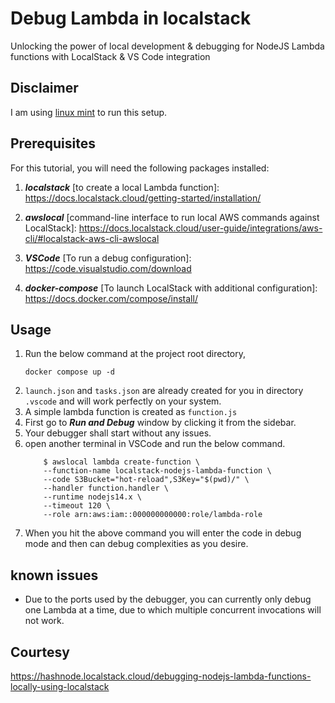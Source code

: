 # Debug Lambda in localstack

Unlocking the power of local development & debugging for NodeJS Lambda functions with LocalStack & VS Code integration

## Disclaimer 
I am using [linux mint](https://www.linuxmint.com/download.php) to run this setup.

## Prerequisites

For this tutorial, you will need the following packages installed:
1. ***localstack*** [to create a local Lambda function]: https://docs.localstack.cloud/getting-started/installation/

   
2. ***awslocal*** [command-line interface to run local AWS commands against LocalStack]: https://docs.localstack.cloud/user-guide/integrations/aws-cli/#localstack-aws-cli-awslocal
     
3. ***VSCode*** [To run a debug configuration]: https://code.visualstudio.com/download

4. ***docker-compose*** [To launch LocalStack with additional configuration]: https://docs.docker.com/compose/install/

## Usage

1. Run the below command at the project root directory,
    ```
    docker compose up -d
    ```
2. `launch.json` and `tasks.json` are already created for you in directory `.vscode` and will work perfectly on your system.
3. A simple lambda function is created as `function.js`
4. First go to ***Run and Debug*** window by clicking it from the sidebar.
5. Your debugger shall start without any issues.
6. open another terminal in VSCode and run the below command.
    ```
        $ awslocal lambda create-function \
        --function-name localstack-nodejs-lambda-function \
        --code S3Bucket="hot-reload",S3Key="$(pwd)/" \
        --handler function.handler \
        --runtime nodejs14.x \
        --timeout 120 \
        --role arn:aws:iam::000000000000:role/lambda-role

    ```
7. When you hit the above command you will enter the code in debug mode and then can debug complexities as you desire.

## known issues
*   Due to the ports used by the debugger, you can currently only debug one Lambda at a time, due to which multiple concurrent invocations will not work.

## Courtesy
https://hashnode.localstack.cloud/debugging-nodejs-lambda-functions-locally-using-localstack